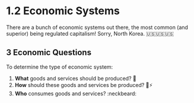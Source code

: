 # 1.2 Economic Systems

There are a bunch of economic systems out there, the most common (and superior) being regulated capitalism! Sorry, North Korea. :us::us::us:

## 3 Economic Questions

To determine the type of economic system:

1. **What** goods and services should be produced? :fried_shrimp:
2. **How** should these goods and services be produced? :ocean::zap:
3. **Who** consumes goods and services? :neckbeard: